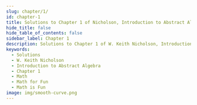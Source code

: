 ```yaml
---
slug: chapter/1/
id: chapter-1
title: Solutions to Chapter 1 of Nicholson, Introduction to Abstract Algebra
hide_title: false
hide_table_of_contents: false
sidebar_label: Chapter 1
description: Solutions to Chapter 1 of W. Keith Nicholson, Introduction to Abstract Algebra
keywords:
  - Solutions
  - W. Keith Nicholson
  - Introduction to Abstract Algebra
  - Chapter 1
  - Math
  - Math for Fun
  - Math is Fun
image: img/smooth-curve.png
---
```

